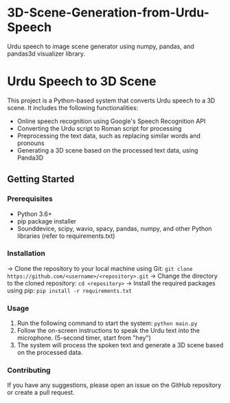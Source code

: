 # 3D-Scene-Generation-from-Urdu-Speech
Urdu speech to image scene generator using numpy, pandas, and pandas3d visualizer library.
# Urdu Speech to 3D Scene
This project is a Python-based system that converts Urdu speech to a 3D scene. It includes the following functionalities:

- Online speech recognition using Google's Speech Recognition API
- Converting the Urdu script to Roman script for processing
- Preprocessing the text data, such as replacing similar words and pronouns
- Generating a 3D scene based on the processed text data, using Panda3D

## Getting Started
### Prerequisites
- Python 3.6+
- pip package installer
- Sounddevice, scipy, wavio, spacy, pandas, numpy, and other Python libraries (refer to requirements.txt)

### Installation
-> Clone the repository to your local machine using Git:
```git clone https://github.com/<username>/<repository>.git```
-> Change the directory to the cloned repository:
```cd <repository>```
-> Install the required packages using pip: 
```pip install -r requirements.txt```

### Usage
1. Run the following command to start the system: ```python main.py```
2. Follow the on-screen instructions to speak the Urdu text into the microphone. (5-second timer, start from "hey")
3. The system will process the spoken text and generate a 3D scene based on the processed data.

### Contributing
If you have any suggestions, please open an issue on the GitHub repository or create a pull request.
